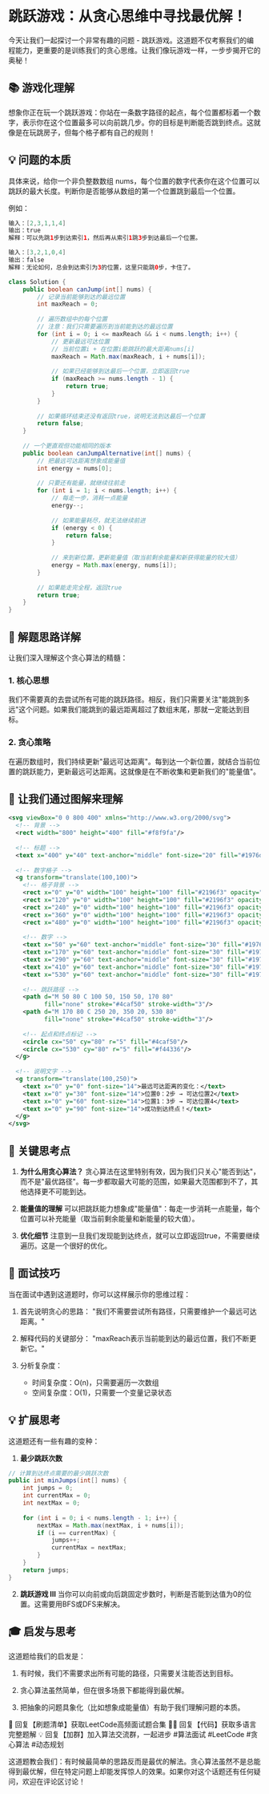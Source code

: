 # 跳跃游戏：从贪心思维中寻找最优解！

今天让我们一起探讨一个非常有趣的问题 - 跳跃游戏。这道题不仅考察我们的编程能力，更重要的是训练我们的贪心思维。让我们像玩游戏一样，一步步揭开它的奥秘！

## 📚 游戏化理解

想象你正在玩一个跳跃游戏：你站在一条数字路径的起点，每个位置都标着一个数字，表示你在这个位置最多可以向前跳几步。你的目标是判断能否跳到终点。这就像是在玩跳房子，但每个格子都有自己的规则！

## 💡 问题的本质

具体来说，给你一个非负整数数组 nums，每个位置的数字代表你在这个位置可以跳跃的最大长度。判断你是否能够从数组的第一个位置跳到最后一个位置。

例如：
```java
输入：[2,3,1,1,4]
输出：true
解释：可以先跳1步到达索引1，然后再从索引1跳3步到达最后一个位置。

输入：[3,2,1,0,4]
输出：false
解释：无论如何，总会到达索引为3的位置，这里只能跳0步，卡住了。
```



```java
class Solution {
    public boolean canJump(int[] nums) {
        // 记录当前能够到达的最远位置
        int maxReach = 0;
        
        // 遍历数组中的每个位置
        // 注意：我们只需要遍历到当前能到达的最远位置
        for (int i = 0; i <= maxReach && i < nums.length; i++) {
            // 更新最远可达位置
            // 当前位置i + 在位置i能跳跃的最大距离nums[i]
            maxReach = Math.max(maxReach, i + nums[i]);
            
            // 如果已经能够到达最后一个位置，立即返回true
            if (maxReach >= nums.length - 1) {
                return true;
            }
        }
        
        // 如果循环结束还没有返回true，说明无法到达最后一个位置
        return false;
    }
    
    // 一个更直观但功能相同的版本
    public boolean canJumpAlternative(int[] nums) {
        // 把最远可达距离想象成能量值
        int energy = nums[0];
        
        // 只要还有能量，就继续往前走
        for (int i = 1; i < nums.length; i++) {
            // 每走一步，消耗一点能量
            energy--;
            
            // 如果能量耗尽，就无法继续前进
            if (energy < 0) {
                return false;
            }
            
            // 来到新位置，更新能量值（取当前剩余能量和新获得能量的较大值）
            energy = Math.max(energy, nums[i]);
        }
        
        // 如果能走完全程，返回true
        return true;
    }
}

```

## 📝 解题思路详解

让我们深入理解这个贪心算法的精髓：

### 1. 核心思想
我们不需要真的去尝试所有可能的跳跃路径。相反，我们只需要关注"能跳到多远"这个问题。如果我们能跳到的最远距离超过了数组末尾，那就一定能达到目标。

### 2. 贪心策略
在遍历数组时，我们持续更新"最远可达距离"。每到达一个新位置，就结合当前位置的跳跃能力，更新最远可达距离。这就像是在不断收集和更新我们的"能量值"。

## 🎨 让我们通过图解来理解



```svg
<svg viewBox="0 0 800 400" xmlns="http://www.w3.org/2000/svg">
  <!-- 背景 -->
  <rect width="800" height="400" fill="#f8f9fa"/>
  
  <!-- 标题 -->
  <text x="400" y="40" text-anchor="middle" font-size="20" fill="#1976d2">跳跃游戏可视化</text>
  
  <!-- 数字格子 -->
  <g transform="translate(100,100)">
    <!-- 格子背景 -->
    <rect x="0" y="0" width="100" height="100" fill="#2196f3" opacity="0.2"/>
    <rect x="120" y="0" width="100" height="100" fill="#2196f3" opacity="0.2"/>
    <rect x="240" y="0" width="100" height="100" fill="#2196f3" opacity="0.2"/>
    <rect x="360" y="0" width="100" height="100" fill="#2196f3" opacity="0.2"/>
    <rect x="480" y="0" width="100" height="100" fill="#2196f3" opacity="0.2"/>
    
    <!-- 数字 -->
    <text x="50" y="60" text-anchor="middle" font-size="30" fill="#1976d2">2</text>
    <text x="170" y="60" text-anchor="middle" font-size="30" fill="#1976d2">3</text>
    <text x="290" y="60" text-anchor="middle" font-size="30" fill="#1976d2">1</text>
    <text x="410" y="60" text-anchor="middle" font-size="30" fill="#1976d2">1</text>
    <text x="530" y="60" text-anchor="middle" font-size="30" fill="#1976d2">4</text>
    
    <!-- 跳跃路径 -->
    <path d="M 50 80 C 100 50, 150 50, 170 80" 
          fill="none" stroke="#4caf50" stroke-width="3"/>
    <path d="M 170 80 C 250 20, 350 20, 530 80" 
          fill="none" stroke="#4caf50" stroke-width="3"/>
          
    <!-- 起点和终点标记 -->
    <circle cx="50" cy="80" r="5" fill="#4caf50"/>
    <circle cx="530" cy="80" r="5" fill="#f44336"/>
  </g>
  
  <!-- 说明文字 -->
  <g transform="translate(100,250)">
    <text x="0" y="0" font-size="14">最远可达距离的变化：</text>
    <text x="0" y="30" font-size="14">位置0：2步 → 可达位置2</text>
    <text x="0" y="60" font-size="14">位置1：3步 → 可达位置4</text>
    <text x="0" y="90" font-size="14">成功到达终点！</text>
  </g>
</svg>

```

## 🎯 关键思考点

1. **为什么用贪心算法？**
   贪心算法在这里特别有效，因为我们只关心"能否到达"，而不是"最优路径"。每一步都取最大可能的范围，如果最大范围都到不了，其他选择更不可能到达。

2. **能量值的理解**
   可以把跳跃能力想象成"能量值"：每走一步消耗一点能量，每个位置可以补充能量（取当前剩余能量和新能量的较大值）。

3. **优化细节**
   注意到一旦我们发现能到达终点，就可以立即返回true，不需要继续遍历。这是一个很好的优化。

## 🌟 面试技巧

当在面试中遇到这道题时，你可以这样展示你的思维过程：

1. 首先说明贪心的思路：
   "我们不需要尝试所有路径，只需要维护一个最远可达距离。"

2. 解释代码的关键部分：
   "maxReach表示当前能到达的最远位置，我们不断更新它。"

3. 分析复杂度：
   - 时间复杂度：O(n)，只需要遍历一次数组
   - 空间复杂度：O(1)，只需要一个变量记录状态

## 💡 扩展思考

这道题还有一些有趣的变种：

1. **最少跳跃次数**
```java
// 计算到达终点需要的最少跳跃次数
public int minJumps(int[] nums) {
    int jumps = 0;
    int currentMax = 0;
    int nextMax = 0;
    
    for (int i = 0; i < nums.length - 1; i++) {
        nextMax = Math.max(nextMax, i + nums[i]);
        if (i == currentMax) {
            jumps++;
            currentMax = nextMax;
        }
    }
    return jumps;
}
```

2. **跳跃游戏 III**
当你可以向前或向后跳固定步数时，判断是否能到达值为0的位置。这需要用BFS或DFS来解决。

## 🎓 启发与思考

这道题给我们的启发是：

1. 有时候，我们不需要求出所有可能的路径，只需要关注能否达到目标。

2. 贪心算法虽然简单，但在很多场景下都能得到最优解。

3. 把抽象的问题具象化（比如想象成能量值）有助于我们理解问题的本质。


🎁 回复【刷题清单】获取LeetCode高频面试题合集
🧑‍💻 回复【代码】获取多语言完整题解
💡 回复【加群】加入算法交流群，一起进步
#算法面试 #LeetCode #贪心算法 #动态规划

这道题教会我们：有时候最简单的思路反而是最优的解法。贪心算法虽然不是总能得到最优解，但在特定问题上却能发挥惊人的效果。如果你对这个话题还有任何疑问，欢迎在评论区讨论！